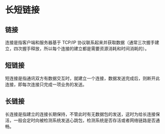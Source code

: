 # 长短链接

## 链接
连接是指客户端和服务器基于 TCP/IP 协议联系起来并获取数据（通常三次握手建立，四次握手释放，所以每个连接的建立都是需要资源消耗和时间消耗的）。

## 短链接
短连接是指通讯双方有数据交互时，就建立一个连接，数据发送完成后，则断开此连接，即每次连接只完成一项业务的发送。

## 长链接
长连接是指建立的连接长期保持，不管此时有无数据包的发送，这时为给长连接保活，一般会定时向被检测系统发送心跳包，检测系统是否存活或者网络链路是否通畅。